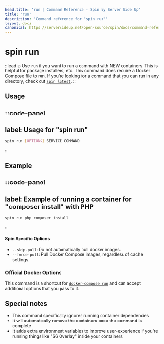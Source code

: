 ```yaml
---
head.title: 'run | Command Reference - Spin by Server Side Up'
title: 'run'
description: 'Command reference for "spin run"'
layout: docs
canonical: https://serversideup.net/open-source/spin/docs/command-reference/run
---
```

# spin run
::lead-p
Use `run` if you want to run a command with NEW containers. This is helpful for package installers, etc. This command does require a Docker Compose file to run. If you're looking for a command that you can run in any directory, check out [`spin latest`](/docs/command-reference/latest/).
::

## Usage
::code-panel
---
label: Usage for "spin run"
---
```bash
spin run [OPTIONS] SERVICE COMMAND 
```
::

## Example
::code-panel
---
label: Example of running a container for "composer install" with PHP
---
```bash
spin run php composer install
```
::

#### Spin Specific Options
- `--skip-pull`: Do not automatically pull docker images.
- `--force-pull`: Pull Docker Compose images, regardless of cache settings.

### Official Docker Options
This command is a shortcut for [`docker-compose run`](https://docs.docker.com/compose/reference/run/) and can accept additional options that you pass to it.

## Special notes
* This command specifically ignores running container dependencies
* It will automatically remove the containers once the command is complete
* It adds extra environment variables to improve user-experience if you're running things like "S6 Overlay" inside your containers